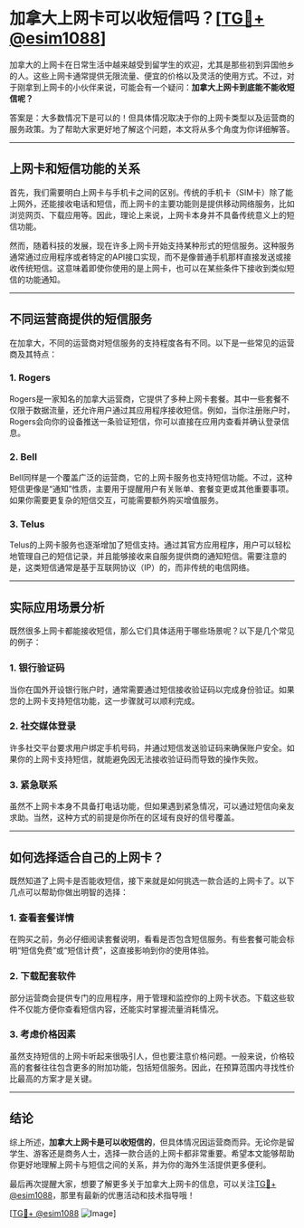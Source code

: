 # 加拿大上网卡可以收短信吗？[[TG💪+ @esim1088](https://t.me/s/esim1088)]

加拿大的上网卡在日常生活中越来越受到留学生的欢迎，尤其是那些初到异国他乡的人。这些上网卡通常提供无限流量、便宜的价格以及灵活的使用方式。不过，对于刚拿到上网卡的小伙伴来说，可能会有一个疑问：**加拿大上网卡到底能不能收短信呢？**

答案是：大多数情况下是可以的！但具体情况取决于你的上网卡类型以及运营商的服务政策。为了帮助大家更好地了解这个问题，本文将从多个角度为你详细解答。

---

## 上网卡和短信功能的关系

首先，我们需要明白上网卡与手机卡之间的区别。传统的手机卡（SIM卡）除了能上网外，还能接收电话和短信，而上网卡的主要功能则是提供移动网络服务，比如浏览网页、下载应用等。因此，理论上来说，上网卡本身并不具备传统意义上的短信功能。

然而，随着科技的发展，现在许多上网卡开始支持某种形式的短信服务。这种服务通常通过应用程序或者特定的API接口实现，而不是像普通手机那样直接发送或接收传统短信。这意味着即使你使用的是上网卡，也可以在某些条件下接收到类似短信的功能通知。

---

## 不同运营商提供的短信服务

在加拿大，不同的运营商对短信服务的支持程度各有不同。以下是一些常见的运营商及其特点：

### 1. **Rogers**
Rogers是一家知名的加拿大运营商，它提供了多种上网卡套餐。其中一些套餐不仅限于数据流量，还允许用户通过其应用程序接收短信。例如，当你注册账户时，Rogers会向你的设备推送一条验证短信，你可以直接在应用内查看并确认登录信息。

### 2. **Bell**
Bell同样是一个覆盖广泛的运营商，它的上网卡服务也支持短信功能。不过，这种短信更像是“通知”性质，主要用于提醒用户有关账单、套餐变更或其他重要事项。如果你需要更复杂的短信交互，可能需要额外购买增值服务。

### 3. **Telus**
Telus的上网卡服务也逐渐增加了短信支持。通过其官方应用程序，用户可以轻松地管理自己的短信记录，并且能够接收来自服务提供商的通知短信。需要注意的是，这类短信通常是基于互联网协议（IP）的，而非传统的电信网络。

---

## 实际应用场景分析

既然很多上网卡都能接收短信，那么它们具体适用于哪些场景呢？以下是几个常见的例子：

### 1. **银行验证码**
当你在国外开设银行账户时，通常需要通过短信接收验证码以完成身份验证。如果您的上网卡支持短信功能，这一步骤就可以顺利完成。

### 2. **社交媒体登录**
许多社交平台要求用户绑定手机号码，并通过短信发送验证码来确保账户安全。如果你的上网卡支持短信，就能避免因无法接收验证码而导致的操作失败。

### 3. **紧急联系**
虽然不上网卡本身不具备打电话功能，但如果遇到紧急情况，可以通过短信向亲友求助。当然，这种方式的前提是你所在的区域有良好的信号覆盖。

---

## 如何选择适合自己的上网卡？

既然知道了上网卡是否能收短信，接下来就是如何挑选一款合适的上网卡了。以下几点可以帮助你做出明智的选择：

### 1. 查看套餐详情
在购买之前，务必仔细阅读套餐说明，看看是否包含短信服务。有些套餐可能会标明“短信免费”或“短信计费”，这直接影响到你的使用体验。

### 2. 下载配套软件
部分运营商会提供专门的应用程序，用于管理和监控你的上网卡状态。下载这些软件不仅能方便你查看短信内容，还能实时掌握流量消耗情况。

### 3. 考虑价格因素
虽然支持短信的上网卡听起来很吸引人，但也要注意价格问题。一般来说，价格较高的套餐往往包含更多的附加功能，包括短信服务。因此，在预算范围内寻找性价比最高的方案才是关键。

---

## 结论

综上所述，**加拿大上网卡是可以收短信的**，但具体情况因运营商而异。无论你是留学生、游客还是商务人士，选择一款合适的上网卡都非常重要。希望本文能够帮助你更好地理解上网卡与短信之间的关系，并为你的海外生活提供更多便利。

最后再次提醒大家，想要了解更多关于加拿大上网卡的信息，可以关注[TG💪+ @esim1088](https://t.me/s/esim1088)，那里有最新的优惠活动和技术指导哦！

[[TG💪+ @esim1088](https://t.me/s/esim1088) ![Image](https://i.postimg.cc/4NQfJmqS/Snipaste-2025-05-13-00-14-12.png)]